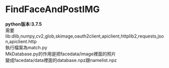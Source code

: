 # FindFaceAndPostIMG
**python版本:3.7.5**  
需要lib:dlib,numpy,cv2,glob,skimage,oauth2client,apiclient,httplib2,requests,json,apiclient.http  
執行檔案為match.py  
MkDatabase.py的作用是把facedata/image裡面的照片  
變成facedata/data裡面的database.npz跟namelist.npz  
